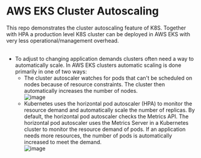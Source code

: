 # AWS EKS Cluster Autoscaling
This repo demonstrates the cluster autoscaling feature of K8S. Together with HPA a production level K8S cluster can be deployed in AWS EKS with very less operational/management overhead. <br/><br/>
* To adjust to changing application demands clusters often need a way to automatically scale. In AWS EKS clusters automatic scaling is done primarily in one of two ways: <br/>
  * The cluster autoscaler watches for pods that can't be scheduled on nodes because of resource constraints. The cluster then automatically increases the number of nodes. <br/>
    ![image](https://user-images.githubusercontent.com/92582005/202852434-dbf37c5a-e2a7-4783-b379-dbb693d729bd.png) <br/>
  * Kubernetes uses the horizontal pod autoscaler (HPA) to monitor the resource demand and automatically scale the number of replicas. By default, the horizontal pod autoscaler checks the Metrics API. The horizontal pod autoscaler uses the Metrics Server in a Kubernetes cluster to monitor the resource demand of pods. If an application needs more resources, the number of pods is automatically increased to meet the demand.<br/>
  ![image](https://user-images.githubusercontent.com/92582005/202852404-b34021e2-856d-440b-8e0c-eaaf0fc5322f.png) <br/>

